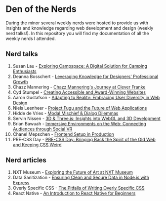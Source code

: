 # Den of the Nerds

During the minor several weekly nerds were hosted to provide us with insights and knowledge regarding web development and design (weekly nerd talks!). In this repository you will find my documentation of all the weekly nerds I attended.

## Nerd talks
1. Susan Lau - [Exploring Campspace: A Digital Solution for Camping Enthusiasts](/nerds/susan_lau.md)
2. Deanna Bosschert - [Leveraging Knowledge for Designers' Professional Growth](/nerds/deanna_bosschert.md)
3. Chazz Mannering - [Chazz Mannering's Journey at Clever Franke](/nerds/chazz_mannering.md)
4. Cyd Stumpel - [Creating Accessible and Award-Winning Websites](/nerds/cyd_stumpel.md)
5. Aaron Gustafson - [Adapting to Reality: Embracing User Diversity in Web Design](/nerds/aaron_gustafson.md)
6. Niels Leenheer - [Project Fugu and the Future of Web Applications](/nerds/niels_leenheer.md)
7. Hidde de Vries - [Modal Mischief & Dialog Dilemmas](/nerds/hidde_de_vries.md)
8. Servin Nissen - [3D & Three.js: Insights into WebGL and 3D Development](/nerds/servin_nissen.md)
9. Brian Bawuah - [Immersive Environments on the Web: Connecting Audiences through Social VR](/nerds/brian_bawuah.md)
10. Chanel Mepschen - [Frontend Setup in Production](/nerds/chanel_mepschen.md)
11. PRE-CSS Day - [PRE-CSS Day: Bringing Back the Spirit of the Old Web and Keeping CSS Weird](/pre_css-day.md)

## Nerd articles
1. NXT Museum - [Exploring the Future of Art at NXT Museum](/articles/nxt-museum.md)
2. Data Sanitization - [Ensuring Clean and Secure Data in Node.js with Express](/articles/sanitization.md)
3. Overly Specific CSS - [The Pitfalls of Writing Overly Specific CSS](/articles/css.md)
4. React Native - [An Introduction to React Native for Beginners](/articles/react-native.md)


